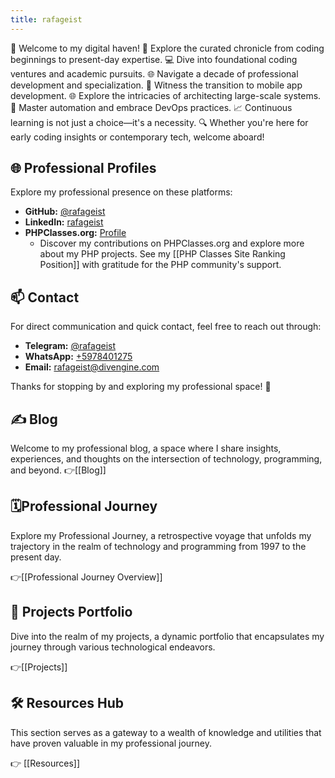```yaml
---
title: rafageist
---
```


🚀 Welcome to my digital haven! 📅 Explore the curated chronicle from coding beginnings to present-day expertise. 💻 Dive into foundational coding ventures and academic pursuits. 🌐 Navigate a decade of professional development and specialization. 📱 Witness the transition to mobile app development. 🌐 Explore the intricacies of architecting large-scale systems. 🤖 Master automation and embrace DevOps practices. 📈 Continuous learning is not just a choice—it's a necessity. 🔍 Whether you're here for early coding insights or contemporary tech, welcome aboard!

## 🌐 Professional Profiles

Explore my professional presence on these platforms:

- **GitHub:** [@rafageist](https://github.com/rafageist)
- **LinkedIn:** [rafageist](https://www.linkedin.com/in/rafageist)
- **PHPClasses.org:** [Profile](https://www.phpclasses.org/browse/author/1094404.html)
	- Discover my contributions on PHPClasses.org and explore more about my PHP projects. See my [[PHP Classes Site Ranking Position]] with gratitude for the PHP community's support.
## 📫 Contact

For direct communication and quick contact, feel free to reach out through:

- **Telegram:** [@rafageist](https://t.me/rafageist)
- **WhatsApp:** [+5978401275](https://wa.me/+5978401275)
- **Email:** [rafageist@divengine.com](mailto:rafageist@divengine.com)

Thanks for stopping by and exploring my professional space! 🚀

## ✍️ Blog

Welcome to my professional blog, a space where I share insights, experiences, and thoughts on the intersection of technology, programming, and beyond. 
👉[[Blog]]
## 🗓️Professional Journey 

Explore my Professional Journey, a retrospective voyage that unfolds my trajectory in the realm of technology and programming from 1997 to the present day. 

👉[[Professional Journey Overview]]
## 🚀 Projects Portfolio

Dive into the realm of my projects, a dynamic portfolio that encapsulates my journey through various technological endeavors. 

👉[[Projects]]
## 🛠️ Resources Hub

This section serves as a gateway to a wealth of knowledge and utilities that have proven valuable in my professional journey. 

👉 [[Resources]]
